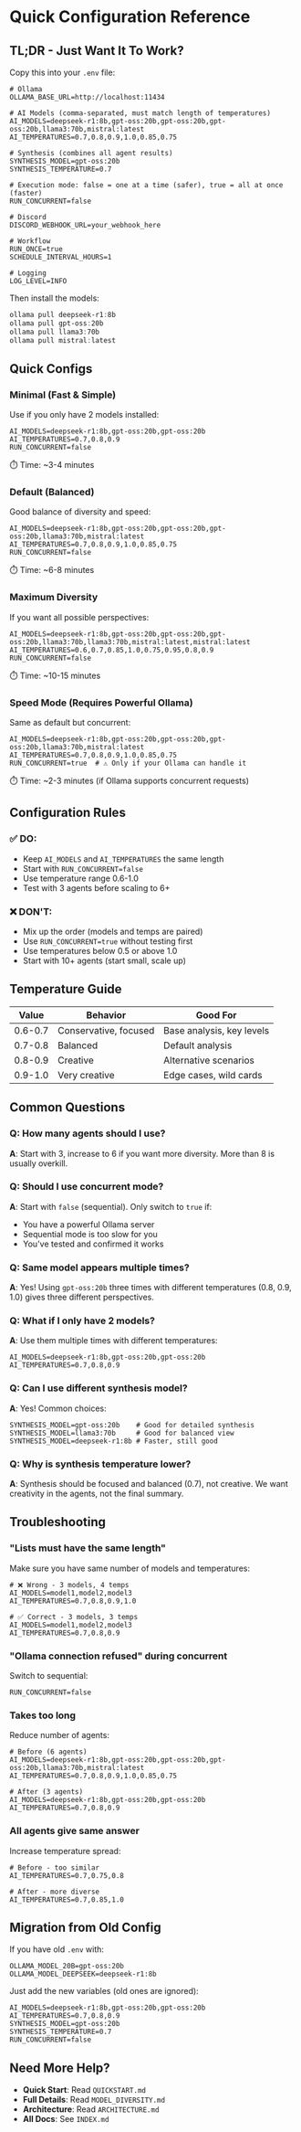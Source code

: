 # Quick Configuration Reference

## TL;DR - Just Want It To Work?

Copy this into your `.env` file:

```env
# Ollama
OLLAMA_BASE_URL=http://localhost:11434

# AI Models (comma-separated, must match length of temperatures)
AI_MODELS=deepseek-r1:8b,gpt-oss:20b,gpt-oss:20b,gpt-oss:20b,llama3:70b,mistral:latest
AI_TEMPERATURES=0.7,0.8,0.9,1.0,0.85,0.75

# Synthesis (combines all agent results)
SYNTHESIS_MODEL=gpt-oss:20b
SYNTHESIS_TEMPERATURE=0.7

# Execution mode: false = one at a time (safer), true = all at once (faster)
RUN_CONCURRENT=false

# Discord
DISCORD_WEBHOOK_URL=your_webhook_here

# Workflow
RUN_ONCE=true
SCHEDULE_INTERVAL_HOURS=1

# Logging
LOG_LEVEL=INFO
```

Then install the models:
```powershell
ollama pull deepseek-r1:8b
ollama pull gpt-oss:20b
ollama pull llama3:70b
ollama pull mistral:latest
```

## Quick Configs

### Minimal (Fast & Simple)
Use if you only have 2 models installed:
```env
AI_MODELS=deepseek-r1:8b,gpt-oss:20b,gpt-oss:20b
AI_TEMPERATURES=0.7,0.8,0.9
RUN_CONCURRENT=false
```
⏱️ Time: ~3-4 minutes

### Default (Balanced)
Good balance of diversity and speed:
```env
AI_MODELS=deepseek-r1:8b,gpt-oss:20b,gpt-oss:20b,gpt-oss:20b,llama3:70b,mistral:latest
AI_TEMPERATURES=0.7,0.8,0.9,1.0,0.85,0.75
RUN_CONCURRENT=false
```
⏱️ Time: ~6-8 minutes

### Maximum Diversity
If you want all possible perspectives:
```env
AI_MODELS=deepseek-r1:8b,gpt-oss:20b,gpt-oss:20b,gpt-oss:20b,llama3:70b,llama3:70b,mistral:latest,mistral:latest
AI_TEMPERATURES=0.6,0.7,0.85,1.0,0.75,0.95,0.8,0.9
RUN_CONCURRENT=false
```
⏱️ Time: ~10-15 minutes

### Speed Mode (Requires Powerful Ollama)
Same as default but concurrent:
```env
AI_MODELS=deepseek-r1:8b,gpt-oss:20b,gpt-oss:20b,gpt-oss:20b,llama3:70b,mistral:latest
AI_TEMPERATURES=0.7,0.8,0.9,1.0,0.85,0.75
RUN_CONCURRENT=true  # ⚠️ Only if your Ollama can handle it
```
⏱️ Time: ~2-3 minutes (if Ollama supports concurrent requests)

## Configuration Rules

### ✅ DO:
- Keep `AI_MODELS` and `AI_TEMPERATURES` the same length
- Start with `RUN_CONCURRENT=false`
- Use temperature range 0.6-1.0
- Test with 3 agents before scaling to 6+

### ❌ DON'T:
- Mix up the order (models and temps are paired)
- Use `RUN_CONCURRENT=true` without testing first
- Use temperatures below 0.5 or above 1.0
- Start with 10+ agents (start small, scale up)

## Temperature Guide

| Value | Behavior | Good For |
|-------|----------|----------|
| 0.6-0.7 | Conservative, focused | Base analysis, key levels |
| 0.7-0.8 | Balanced | Default analysis |
| 0.8-0.9 | Creative | Alternative scenarios |
| 0.9-1.0 | Very creative | Edge cases, wild cards |

## Common Questions

### Q: How many agents should I use?
**A**: Start with 3, increase to 6 if you want more diversity. More than 8 is usually overkill.

### Q: Should I use concurrent mode?
**A**: Start with `false` (sequential). Only switch to `true` if:
- You have a powerful Ollama server
- Sequential mode is too slow for you
- You've tested and confirmed it works

### Q: Same model appears multiple times?
**A**: Yes! Using `gpt-oss:20b` three times with different temperatures (0.8, 0.9, 1.0) gives three different perspectives.

### Q: What if I only have 2 models?
**A**: Use them multiple times with different temperatures:
```env
AI_MODELS=deepseek-r1:8b,gpt-oss:20b,gpt-oss:20b
AI_TEMPERATURES=0.7,0.8,0.9
```

### Q: Can I use different synthesis model?
**A**: Yes! Common choices:
```env
SYNTHESIS_MODEL=gpt-oss:20b    # Good for detailed synthesis
SYNTHESIS_MODEL=llama3:70b     # Good for balanced view
SYNTHESIS_MODEL=deepseek-r1:8b # Faster, still good
```

### Q: Why is synthesis temperature lower?
**A**: Synthesis should be focused and balanced (0.7), not creative. We want creativity in the agents, not the final summary.

## Troubleshooting

### "Lists must have the same length"
Make sure you have same number of models and temperatures:
```env
# ❌ Wrong - 3 models, 4 temps
AI_MODELS=model1,model2,model3
AI_TEMPERATURES=0.7,0.8,0.9,1.0

# ✅ Correct - 3 models, 3 temps
AI_MODELS=model1,model2,model3
AI_TEMPERATURES=0.7,0.8,0.9
```

### "Ollama connection refused" during concurrent
Switch to sequential:
```env
RUN_CONCURRENT=false
```

### Takes too long
Reduce number of agents:
```env
# Before (6 agents)
AI_MODELS=deepseek-r1:8b,gpt-oss:20b,gpt-oss:20b,gpt-oss:20b,llama3:70b,mistral:latest
AI_TEMPERATURES=0.7,0.8,0.9,1.0,0.85,0.75

# After (3 agents)
AI_MODELS=deepseek-r1:8b,gpt-oss:20b,gpt-oss:20b
AI_TEMPERATURES=0.7,0.8,0.9
```

### All agents give same answer
Increase temperature spread:
```env
# Before - too similar
AI_TEMPERATURES=0.7,0.75,0.8

# After - more diverse
AI_TEMPERATURES=0.7,0.85,1.0
```

## Migration from Old Config

If you have old `.env` with:
```env
OLLAMA_MODEL_20B=gpt-oss:20b
OLLAMA_MODEL_DEEPSEEK=deepseek-r1:8b
```

Just add the new variables (old ones are ignored):
```env
AI_MODELS=deepseek-r1:8b,gpt-oss:20b,gpt-oss:20b
AI_TEMPERATURES=0.7,0.8,0.9
SYNTHESIS_MODEL=gpt-oss:20b
SYNTHESIS_TEMPERATURE=0.7
RUN_CONCURRENT=false
```

## Need More Help?

- **Quick Start**: Read `QUICKSTART.md`
- **Full Details**: Read `MODEL_DIVERSITY.md`
- **Architecture**: Read `ARCHITECTURE.md`
- **All Docs**: See `INDEX.md`
